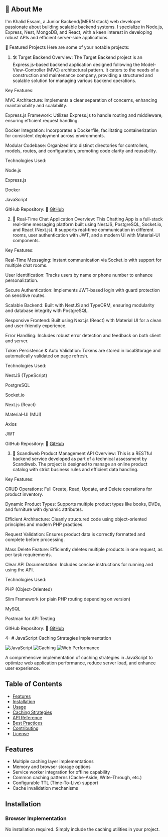 
## 👋 About Me

I'm Khalid Essam, a Junior Backend/(MERN stack) web developer passionate about building scalable backend systems. I specialize in Node.js, Express, Nest, MongoDB, and React, with a keen interest in developing robust APIs and efficient server-side applications.


🌟 Featured Projects
Here are some of your notable projects:

1. 🛠️ Target Backend
Overview:
The Target Backend project is an Express.js-based backend application designed following the Model-View-Controller (MVC) architectural pattern. It caters to the needs of a construction and maintenance company, providing a structured and scalable solution for managing various backend operations.

Key Features:

MVC Architecture: Implements a clear separation of concerns, enhancing maintainability and scalability.

Express.js Framework: Utilizes Express.js to handle routing and middleware, ensuring efficient request handling.

Docker Integration: Incorporates a Dockerfile, facilitating containerization for consistent deployment across environments.

Modular Codebase: Organized into distinct directories for controllers, models, routes, and configuration, promoting code clarity and reusability.

Technologies Used:

Node.js

Express.js

Docker

JavaScript

GitHub Repository:
🔗 [GitHub](https://github.com/KhalidEssam/target-backend)

2. 💬 Real-Time Chat Application
Overview:
This Chatting App is a full-stack real-time messaging platform built using NestJS, PostgreSQL, Socket.io, and React (Next.js). It supports real-time communication in different rooms, user authentication with JWT, and a modern UI with Material-UI components.

Key Features:

Real-Time Messaging: Instant communication via Socket.io with support for multiple chat rooms.

User Identification: Tracks users by name or phone number to enhance personalization.

Secure Authentication: Implements JWT-based login with guard protection on sensitive routes.

Scalable Backend: Built with NestJS and TypeORM, ensuring modularity and database integrity with PostgreSQL.

Responsive Frontend: Built using Next.js (React) with Material UI for a clean and user-friendly experience.

Error Handling: Includes robust error detection and feedback on both client and server.

Token Persistence & Auto Validation: Tokens are stored in localStorage and automatically validated on page refresh.

Technologies Used:

NestJS (TypeScript)

PostgreSQL

Socket.io

Next.js (React)

Material-UI (MUI)

Axios

JWT

GitHub Repository:
🔗 [GitHub](https://github.com/KhalidEssam/Chating-app)


3. 🛒 Scandiweb Product Management API
Overview:
This is a RESTful backend service developed as part of a technical assessment by Scandiweb. The project is designed to manage an online product catalog with strict business rules and efficient data handling.

Key Features:

CRUD Operations: Full Create, Read, Update, and Delete operations for product inventory.

Dynamic Product Types: Supports multiple product types like books, DVDs, and furniture with dynamic attributes.

Efficient Architecture: Cleanly structured code using object-oriented principles and modern PHP practices.

Request Validation: Ensures product data is correctly formatted and complete before processing.

Mass Delete Feature: Efficiently deletes multiple products in one request, as per task requirements.

Clear API Documentation: Includes concise instructions for running and using the API.

Technologies Used:

PHP (Object-Oriented)

Slim Framework (or plain PHP routing depending on version)

MySQL

Postman for API Testing

GitHub Repository:
🔗 [GitHub](https://github.com/KhalidEssam/Scandiweb_Task_backend)

4- # JavaScript Caching Strategies Implementation

![JavaScript](https://img.shields.io/badge/language-JavaScript-yellow)
![Caching](https://img.shields.io/badge/tech-caching-blue)
![Web Performance](https://img.shields.io/badge/focus-performance-green)

A comprehensive implementation of caching strategies in JavaScript to optimize web application performance, reduce server load, and enhance user experience.

## Table of Contents
- [Features](#features)
- [Installation](#installation)
- [Usage](#usage)
- [Caching Strategies](#caching-strategies)
- [API Reference](#api-reference)
- [Best Practices](#best-practices)
- [Contributing](#contributing)
- [License](#license)

## Features

- Multiple caching layer implementations
- Memory and browser storage options
- Service worker integration for offline capability
- Common caching patterns (Cache-Aside, Write-Through, etc.)
- Configurable TTL (Time-To-Live) support
- Cache invalidation mechanisms

## Installation

### Browser Implementation
No installation required. Simply include the caching utilities in your project.



